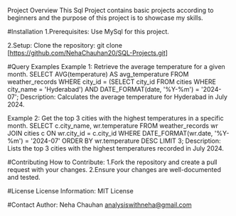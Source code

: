 Project Overview
This Sql Project contains basic projects according to beginners and the purpose of this project is to showcase my skills.

#Installation
1.Prerequisites:
Use MySql for this project.

2.Setup:
Clone the repository: git clone [https://github.com/NehaChauhan20/SQL-Projects.git]

#Query Examples
Example 1: Retrieve the average temperature for a given month.
SELECT AVG(temperature) AS avg_temperature
FROM weather_records
WHERE city_id = (SELECT city_id FROM cities WHERE city_name = 'Hyderabad') 
AND DATE_FORMAT(date, '%Y-%m') = '2024-07';
Description: Calculates the average temperature for Hyderabad in July 2024.

Example 2: Get the top 3 cities with the highest temperatures in a specific month.
SELECT c.city_name, wr.temperature
FROM weather_records wr
JOIN cities c ON wr.city_id = c.city_id
WHERE DATE_FORMAT(wr.date, '%Y-%m') = '2024-07'
ORDER BY wr.temperature DESC
LIMIT 3;
Description: Lists the top 3 cities with the highest temperatures recorded in July 2024.


#Contributing
How to Contribute:
1.Fork the repository and create a pull request with your changes.
2.Ensure your changes are well-documented and tested.

#License
License Information:
MIT License

#Contact
Author:
Neha Chauhan
analysiswithneha@gmail.com
